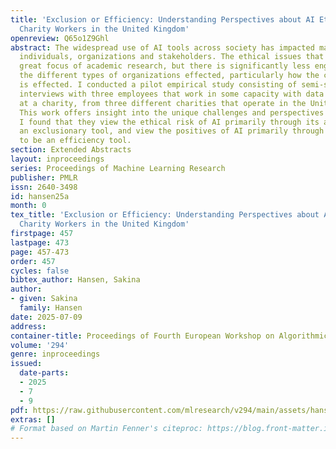 ```yaml
---
title: 'Exclusion or Efficiency: Understanding Perspectives about AI Ethics Among
  Charity Workers in the United Kingdom'
openreview: Q65o1Z9Ghl
abstract: The widespread use of AI tools across society has impacted many different
  individuals, organizations and stakeholders. The ethical issues that arise are of
  great focus of academic research, but there is significantly less engagement with
  the different types of organizations effected, particularly how the charity sector
  is effected. I conducted a pilot empirical study consisting of semi-structured qualitative
  interviews with three employees that work in some capacity with data or technology
  at a charity, from three different charities that operate in the United Kingdom.
  This work offers insight into the unique challenges and perspectives faced by charities.
  I found that they view the ethical risk of AI primarily through its ability to be
  an exclusionary tool, and view the positives of AI primarily through its ability
  to be an efficiency tool.
section: Extended Abstracts
layout: inproceedings
series: Proceedings of Machine Learning Research
publisher: PMLR
issn: 2640-3498
id: hansen25a
month: 0
tex_title: 'Exclusion or Efficiency: Understanding Perspectives about AI Ethics Among
  Charity Workers in the United Kingdom'
firstpage: 457
lastpage: 473
page: 457-473
order: 457
cycles: false
bibtex_author: Hansen, Sakina
author:
- given: Sakina
  family: Hansen
date: 2025-07-09
address:
container-title: Proceedings of Fourth European Workshop on Algorithmic Fairness
volume: '294'
genre: inproceedings
issued:
  date-parts:
  - 2025
  - 7
  - 9
pdf: https://raw.githubusercontent.com/mlresearch/v294/main/assets/hansen25a/hansen25a.pdf
extras: []
# Format based on Martin Fenner's citeproc: https://blog.front-matter.io/posts/citeproc-yaml-for-bibliographies/
---
```

